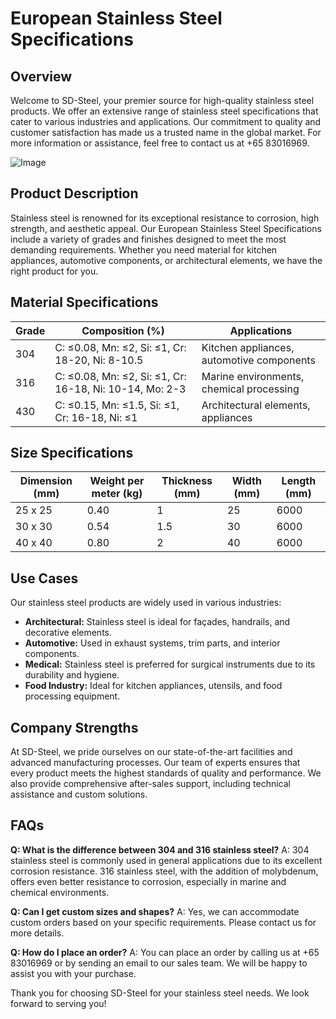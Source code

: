 # European Stainless Steel Specifications

## Overview
Welcome to SD-Steel, your premier source for high-quality stainless steel products. We offer an extensive range of stainless steel specifications that cater to various industries and applications. Our commitment to quality and customer satisfaction has made us a trusted name in the global market. For more information or assistance, feel free to contact us at +65 83016969.

![Image](https://github.com/user-attachments/assets/2567258e-e124-4816-932d-1809bd27ef0b)

## Product Description
Stainless steel is renowned for its exceptional resistance to corrosion, high strength, and aesthetic appeal. Our European Stainless Steel Specifications include a variety of grades and finishes designed to meet the most demanding requirements. Whether you need material for kitchen appliances, automotive components, or architectural elements, we have the right product for you.

## Material Specifications

| Grade | Composition (%) | Applications |
|-------|-----------------|--------------|
| 304    | C: ≤0.08, Mn: ≤2, Si: ≤1, Cr: 18-20, Ni: 8-10.5 | Kitchen appliances, automotive components |
| 316    | C: ≤0.08, Mn: ≤2, Si: ≤1, Cr: 16-18, Ni: 10-14, Mo: 2-3 | Marine environments, chemical processing |
| 430    | C: ≤0.15, Mn: ≤1.5, Si: ≤1, Cr: 16-18, Ni: ≤1 | Architectural elements, appliances |

## Size Specifications

| Dimension (mm) | Weight per meter (kg) | Thickness (mm) | Width (mm) | Length (mm) |
|----------------|------------------------|----------------|------------|-------------|
| 25 x 25        | 0.40                   | 1              | 25         | 6000        |
| 30 x 30        | 0.54                   | 1.5            | 30         | 6000        |
| 40 x 40        | 0.80                   | 2              | 40         | 6000        |

## Use Cases
Our stainless steel products are widely used in various industries:

- **Architectural:** Stainless steel is ideal for façades, handrails, and decorative elements.
- **Automotive:** Used in exhaust systems, trim parts, and interior components.
- **Medical:** Stainless steel is preferred for surgical instruments due to its durability and hygiene.
- **Food Industry:** Ideal for kitchen appliances, utensils, and food processing equipment.

## Company Strengths
At SD-Steel, we pride ourselves on our state-of-the-art facilities and advanced manufacturing processes. Our team of experts ensures that every product meets the highest standards of quality and performance. We also provide comprehensive after-sales support, including technical assistance and custom solutions.

## FAQs
**Q: What is the difference between 304 and 316 stainless steel?**
A: 304 stainless steel is commonly used in general applications due to its excellent corrosion resistance. 316 stainless steel, with the addition of molybdenum, offers even better resistance to corrosion, especially in marine and chemical environments.

**Q: Can I get custom sizes and shapes?**
A: Yes, we can accommodate custom orders based on your specific requirements. Please contact us for more details.

**Q: How do I place an order?**
A: You can place an order by calling us at +65 83016969 or by sending an email to our sales team. We will be happy to assist you with your purchase.

Thank you for choosing SD-Steel for your stainless steel needs. We look forward to serving you!